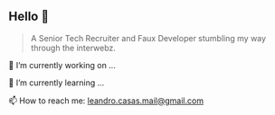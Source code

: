 ## Hello 👋

> A Senior Tech Recruiter and Faux Developer stumbling my way through the interwebz.  

🔭 I’m currently working on ...

🌱 I’m currently learning ...

📫 How to reach me: leandro.casas.mail@gmail.com 

<!--
**Leocasas85/Leocasas85** is a ✨ _special_ ✨ repository because its `README.md` (this file) appears on your GitHub profile.


